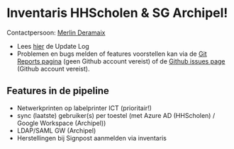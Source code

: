 # Inventaris HHScholen & SG Archipel!
Contactpersoon: [Merlin Deramaix](mailto:merlin.deramaix@hhscholen.be)

- Lees [hier](UpdateLog.MD) de Update Log
- Problemen en bugs melden of features voorstellen kan via de [Git Reports pagina](https://gitreports.com/issue/hhscholen/inventaris) (geen Github account vereist) of de [Github issues page](https://github.com/hhscholen/inventaris/issues) (Github account vereist).


## Features in de pipeline
- Netwerkprinten op labelprinter ICT (prioritair!)
- sync (laatste) gebruiker(s) per toestel (met Azure AD (HHScholen) / Google Workspace (Archipel))
- LDAP/SAML GW (Archipel)
- Herstellingen bij Signpost aanmelden via inventaris